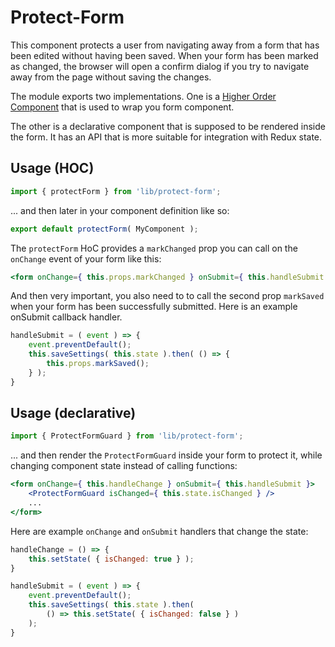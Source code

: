 Protect-Form
============

This component protects a user from navigating away from a form that has been edited without having been saved. When your form has been marked as changed, the browser will open a confirm dialog if you try to navigate away from the page without saving the changes.

The module exports two implementations. One is a
[Higher Order Component](https://medium.com/@dan_abramov/mixins-are-dead-long-live-higher-order-components-94a0d2f9e750)
that is used to wrap you form component.

The other is a declarative component that is supposed to be rendered inside the form. It
has an API that is more suitable for integration with Redux state.

Usage (HOC)
-----------

```js
import { protectForm } from 'lib/protect-form';
```

... and then later in your component definition like so:

```js
export default protectForm( MyComponent );
```

The `protectForm` HoC provides a `markChanged` prop you can call on the `onChange` event of your form like this:

```jsx
<form onChange={ this.props.markChanged } onSubmit={ this.handleSubmit }>
```

And then very important, you also need to to call the second prop `markSaved` when your form has been successfully submitted. Here is an example onSubmit callback handler.

```js
handleSubmit = ( event ) => {
    event.preventDefault();
    this.saveSettings( this.state ).then( () => {
        this.props.markSaved();
    } );
}
```

Usage (declarative)
-------------------

```js
import { ProtectFormGuard } from 'lib/protect-form';
```

... and then render the `ProtectFormGuard` inside your form to protect it, while changing
component state instead of calling functions:

```jsx
<form onChange={ this.handleChange } onSubmit={ this.handleSubmit }>
    <ProtectFormGuard isChanged={ this.state.isChanged } />
    ...
</form>
```

Here are example `onChange` and `onSubmit` handlers that change the state:

```js
handleChange = () => {
    this.setState( { isChanged: true } );
}

handleSubmit = ( event ) => {
    event.preventDefault();
    this.saveSettings( this.state ).then(
        () => this.setState( { isChanged: false } )
    );
}
```
